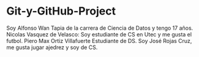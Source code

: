 # Git-y-GitHub-Project
Soy Alfonso Wan Tapia de la carrera de Ciencia de Datos y tengo 17 años.
Nicolas Vasquez de Velasco: Soy estudiante de CS en Utec y me gusta el futbol.
Piero Max Ortiz Villafuerte Estudiante de DS.
Soy José Rojas Cruz, me gusta jugar ajedrez y soy de CS.